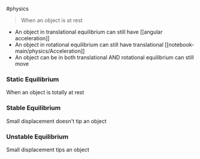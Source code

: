 #physics

> When an object is at rest

- An object in translational equilibrium can still have [[angular acceleration]]
- An object in rotational equilibrium can still have translational [[notebook-main/physics/Acceleration]]
- An object can be in both translational AND rotational equilibrium can still move

### Static Equilibrium
When an object is totally at rest

### Stable Equilibrium
Small displacement doesn't tip an object

### Unstable Equilibrium
Small displacement tips an object